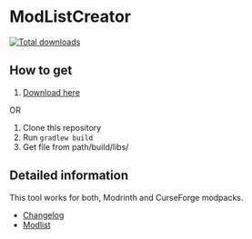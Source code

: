 # ModListCreator

[![Total downloads](https://img.shields.io/github/downloads/ModdingX/ModListCreator/total.svg)](https://www.github.com/ModdingX/ModListCreator/releases/)

## How to get

1. [Download here](https://github.com/ModdingX/ModListCreator/releases)

OR

1. Clone this repository
2. Run `gradlew build`
3. Get file from path/build/libs/

## Detailed information

This tool works for both, Modrinth and CurseForge modpacks.
- [Changelog](src/main/java/org/moddingx/modlistcreator/changelogger/README.md)
- [Modlist](src/main/java/org/moddingx/modlistcreator/modlist/README.md)